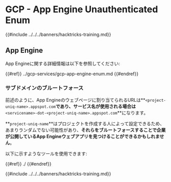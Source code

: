 # GCP - App Engine Unauthenticated Enum

{{#include ../../../banners/hacktricks-training.md}}

## App Engine

App Engineに関する詳細情報は以下を参照してください:

{{#ref}}
../gcp-services/gcp-app-engine-enum.md
{{#endref}}

### サブドメインのブルートフォース

前述のように、App Engineのウェブページに割り当てられるURLは**`<project-uniq-name>.appspot.com`**であり、サービス名が使用される場合は**`<servicename>-dot-<project-uniq-name>.appspot.com`**になります。

**`project-uniq-name`**はプロジェクトを作成する人によって設定できるため、あまりランダムでない可能性があり、**それらをブルートフォースすることで企業が公開しているApp Engineウェブアプリを見つけることができるかもしれません**。

以下に示すようなツールを使用できます:

{{#ref}}
./
{{#endref}}

{{#include ../../../banners/hacktricks-training.md}}
